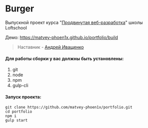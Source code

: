 # Burger
Выпускной проект курса "[Продвинутая веб-разработка](https://loftschool.com/course/web-development)" школы Loftschool

Демо: https://matvey-phoen1x.github.io/portfolio/build

> Наставник - [Андрей Иващенко](https://github.com/andrIvash)

#### Для работы сборки у вас должны быть установлены:
1) git
2) node
3) npm
4) gulp-cli


#### Запуск проекта:
```shell
git clone https://github.com/matvey-phoen1x/portfolio.git
cd portfolio
npm i
gulp start
```
